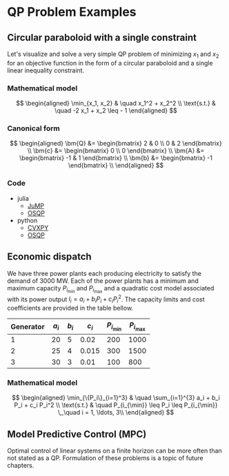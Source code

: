 # QP Problem Examples

## Circular paraboloid with a single constraint

Let's visualize and solve a very simple QP problem of minimizing $x_1$ and $x_2$ for an objective function in the form of a circular paraboloid and a single linear inequality constraint.

### Mathematical model
$$
\begin{aligned}
	\min_{x_1, x_2} & \quad x_1^2 + x_2^2 \\
	\text{s.t.} & \quad -2 x_1 + x_2 \leq - 1 
\end{aligned}
$$

### Canonical form
$$
\begin{aligned}
	\bm{Q} &= \begin{bmatrix} 2 & 0 \\ 0 & 2 \end{bmatrix} \\
	\bm{c} &= \begin{bmatrix} 0 \\ 0 \end{bmatrix} \\ 
	\bm{A} &= \begin{bmatrix} -1 & 1 \end{bmatrix} \\ 
	\bm{b} &= \begin{bmatrix} -1 \end{bmatrix} \\ 
\end{aligned}
$$

### Code
- julia
	- [JuMP](https://github.com/lieskjur/nmoc-julia/blob/main/src/quadratic_programming-JuMP.jl)
	- [OSQP](https://github.com/lieskjur/nmoc-julia/blob/main/src/quadratic_programming-OSQP.jl)
- python
	- [CVXPY](https://github.com/lieskjur/nmoc-python/blob/main/src/quadratic_programming-CVXPY.py)
	- [OSQP](https://github.com/lieskjur/nmoc-python/blob/main/src/quadratic_programming-OSQP.py)

## Economic dispatch
We have three power plants each producing electricity to satisfy the demand of 3000 MW. Each of the power plants has a minimum and maximum capacity $P_{i_{\min}}$ and $P_{i_{\max}}$ and a quadratic cost model associated with its power output $l_i = a_i + b_i P_i + c_i P_i^2$. The capacity limits and cost coefficients are provided in the table bellow.

| Generator | $a_i$ | $b_i$ | $c_i$ | $P_{i_{\min}}$ | $P_{i_{\max}}$ |
|-----------|-------|-------|-------|----------------|----------------|
| 1         | 20    | 5     | 0.02  | 200            | 1000           |
| 2         | 25    | 4     | 0.015 | 300            | 1500           |
| 3         | 30    | 3     | 0.01  | 100            | 800            |

### Mathematical model
$$
\begin{aligned}
	\min_{\{P_i\}_{i=1}^3} & \quad \sum_{i=1}^{3} a_i + b_i P_i + c_i P_i^2 \\
	\text{s.t.} & \quad P_{i_{\min}} \leq P_i \leq P_{i_{\min}} \,,\quad i = 1, \ldots, 3\\
\end{aligned}
$$


## Model Predictive Control (MPC)

Optimal control of linear systems on a finite horizon can be more often than not stated as a QP. Formulation of these problems is a topic of future chapters.

